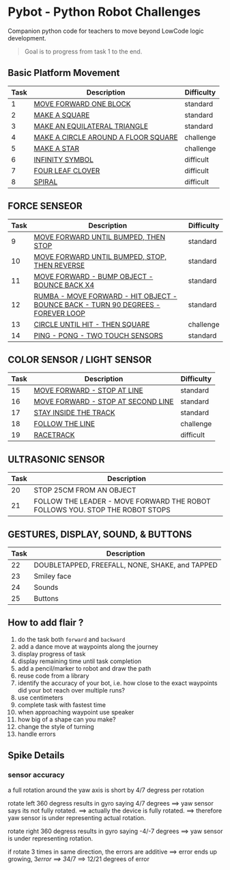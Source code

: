 # Pybot - Python Robot Challenges

Companion python code for teachers to move beyond LowCode logic development.

> Goal is to progress from task 1 to the end.

## Basic Platform Movement

Task|Description|Difficulty
----|-----------|----------
1| [MOVE FORWARD ONE BLOCK](./tasks/instructions/task1.md)|standard
2| [MAKE A SQUARE](./tasks/instructions/task2.md)|standard
3| [MAKE AN EQUILATERAL TRIANGLE](./tasks/instructions/task3.md)|standard
4| [MAKE A CIRCLE AROUND A FLOOR SQUARE](./tasks/instructions/task4.md)|challenge
5| [MAKE A STAR](./tasks/instructions/task5.md)|challenge
6| [INFINITY SYMBOL](./tasks/instructions/task6.md)|difficult
7| [FOUR LEAF CLOVER](./tasks/instructions/task7.md)|difficult
8| [SPIRAL](./tasks/instructions/task8.md)|difficult

## FORCE SENSEOR

Task|Description|Difficulty
----|-----------|----------
9| [MOVE FORWARD UNTIL BUMPED, THEN STOP](./tasks/instructions/task9.md)|standard
10| [MOVE FORWARD UNTIL BUMPED, STOP, THEN REVERSE](./tasks/instructions/task10.md)|standard
11| [MOVE FORWARD - BUMP OBJECT - BOUNCE BACK X4](./tasks/instructions/task11.md)|standard
12| [RUMBA - MOVE FORWARD - HIT OBJECT - BOUNCE BACK - TURN 90 DEGREES - FOREVER LOOP](./tasks/instructions/task12.md)|standard
13| [CIRCLE UNTIL HIT - THEN SQUARE](./tasks/instructions/task13.md)|challenge
14| [PING - PONG - TWO TOUCH SENSORS](./tasks/instructions/task14.md)|standard

## COLOR SENSOR / LIGHT SENSOR

Task|Description|Difficulty
----|-----------|----------
15| [MOVE FORWARD - STOP AT LINE](./tasks/instructions/task15.md)|standard
16| [MOVE FORWARD - STOP AT SECOND LINE](./tasks/instructions/task16.md)|standard
17| [STAY INSIDE THE TRACK](./tasks/instructions/task17.md)|standard
18| [FOLLOW THE LINE](./tasks/instructions/task18.md)|challenge
19| [RACETRACK](./tasks/instructions/task19.md)|difficult

## ULTRASONIC SENSOR

Task|Description
----|-----------
20|STOP 25CM FROM AN OBJECT
21|FOLLOW THE LEADER - MOVE FORWARD THE ROBOT FOLLOWS YOU. STOP THE ROBOT STOPS

## GESTURES, DISPLAY, SOUND, & BUTTONS

Task|Description
----|-----------
22|DOUBLETAPPED, FREEFALL, NONE, SHAKE, and TAPPED
23|Smiley face
24|Sounds
25|Buttons

## How to add flair ?

1. do the task both `forward` and `backward`
2. add a dance move at waypoints along the journey
3. display progress of task
4. display remaining time until task completion
5. add a pencil/marker to robot and draw the path
6. reuse code from a library
7. identify the accuracy of your bot, i.e. how close to the exact waypoints did your bot reach over multiple runs?
8. use centimeters
9. complete task with fastest time
10. when approaching waypoint use speaker
11. how big of a shape can you make?
12. change the style of turning
13. handle errors

## Spike Details

### sensor accuracy

a full rotation around the yaw axis is short by 4/7 degress per rotation

rotate left 360 degress results in gyro saying 4/7 degrees
==> yaw sensor says its not fully rotated.
==> actually the device is fully rotated.
==> therefore yaw sensor is under representing actual rotation.

rotate right 360 degress results in gyro saying -4/-7 degrees
==> yaw sensor is under representing rotation.

if rotate 3 times in same direction, the errors are additive
==> error ends up growing, 3*error ==> 3*4/7 ==> 12/21 degrees of error
